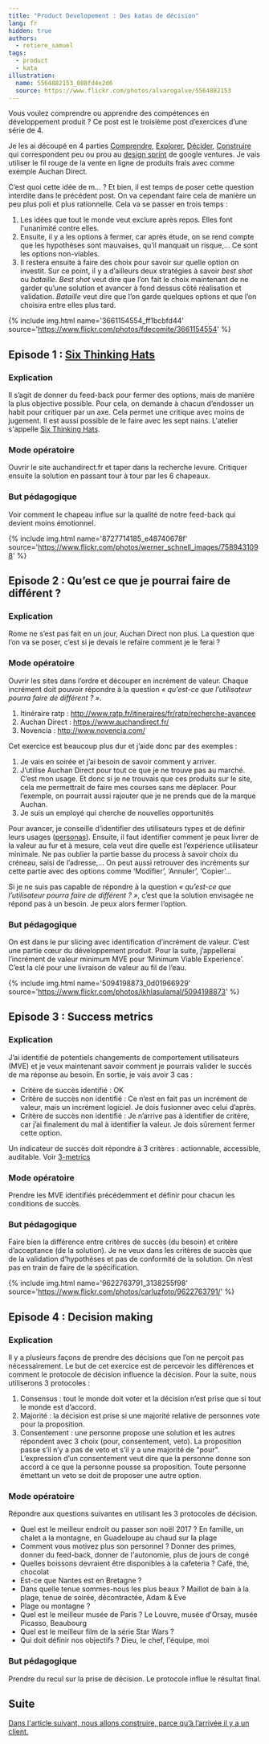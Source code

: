 ```yaml
---
title: "Product Developement : Des katas de décision"
lang: fr
hidden: true
authors:
  - retiere_samuel
tags:
  - product
  - kata
illustration:
  name: 5564882153_088fd4e2d6
  source: https://www.flickr.com/photos/alvarogalve/5564882153
---
```

Vous voulez comprendre ou apprendre des compétences en développement produit ? Ce post est le troisième post d’exercices d’une série de 4.

Je les ai découpé en 4 parties [Comprendre], [Explorer], [Décider], [Construire] qui correspondent peu ou prou au [design sprint] de google ventures. Je vais utiliser le fil rouge de la vente en ligne de produits frais avec comme exemple Auchan Direct.

C’est quoi cette idée de m... ? Et bien, il est temps de poser cette question interdite dans le précédent post. On va cependant faire cela de manière un peu plus poli et plus rationnelle. Cela va se passer en trois temps :

1. Les idées que tout le monde veut exclure après repos. Elles font l'unanimité contre elles.
2. Ensuite, il y a les options à fermer, car après étude, on se rend compte que les hypothèses sont mauvaises, qu’il manquait un risque,… Ce sont les options non-viables.
3. Il restera ensuite à faire des choix pour savoir sur quelle option on investit. Sur ce point, il y a d’ailleurs deux stratégies à savoir _best shot_ ou _bataille_. _Best shot_ veut dire que l’on fait le choix maintenant de ne garder qu’une solution et avancer à fond dessus côté réalisation et validation. _Bataille_ veut dire que l’on garde quelques options et que l’on choisira entre elles plus tard.


{% include img.html
    name='3661154554_ff1bcbfd44'
    source='https://www.flickr.com/photos/fdecomite/3661154554'
%}

## Episode 1 : [Six Thinking Hats]

### Explication

Il s’agit de donner du feed-back pour fermer des options, mais de manière la plus objective possible. Pour cela, on demande à chacun d’endosser un habit pour critiquer par un axe. Cela permet une critique avec moins de jugement. Il est aussi possible de le faire avec les sept nains. L'atelier s'appelle [Six Thinking Hats].

### Mode opératoire

Ouvrir le site auchandirect.fr et taper dans la recherche levure. Critiquer ensuite la solution en passant tour à tour par les 6 chapeaux.

### But pédagogique

Voir comment le chapeau influe sur la qualité de notre feed-back qui devient moins émotionnel.


{% include img.html
    name='8727714185_e48740678f'
    source='https://www.flickr.com/photos/werner_schnell_images/7589431098'
%}

## Episode 2 : Qu’est ce que je pourrai faire de différent ?

### Explication

Rome ne s’est pas fait en un jour, Auchan Direct non plus. La question que l’on va se poser, c’est si je devais le refaire comment je le ferai ?

### Mode opératoire

Ouvrir les sites dans l’ordre et découper en incrément de valeur. Chaque incrément doit pouvoir répondre à la question _« qu’est-ce que l’utilisateur pourra faire de différent ? »_.

1. Itinéraire ratp : http://www.ratp.fr/itineraires/fr/ratp/recherche-avancee
2. Auchan Direct : https://www.auchandirect.fr/
3. Novencia : http://www.novencia.com/

Cet exercice est beaucoup plus dur et j’aide donc par des exemples :

1. Je vais en soirée et j’ai besoin de savoir comment y arriver.
2. J’utilise Auchan Direct pour tout ce que je ne trouve pas au marché. C’est mon usage. Et donc si je ne trouvais que ces produits sur le site, cela me permettrait de faire mes courses sans me déplacer. Pour l’exemple, on pourrait aussi rajouter que je ne prends que de la marque Auchan.
3. Je suis un employé qui cherche de nouvelles opportunités

Pour avancer, je conseille d’identifier des utilisateurs types et de définir leurs usages ([personas]). Ensuite, il faut identifier comment je peux livrer de la valeur au fur et à mesure, cela veut dire quelle est l’expérience utilisateur minimale. Ne pas oublier la partie basse du process à savoir choix du créneau, saisi de l’adresse,… On peut aussi retrouver des incréments sur cette partie avec des options comme ‘Modifier’, ‘Annuler’, ‘Copier’…

Si je ne suis pas capable de répondre à la question _« qu’est-ce que l’utilisateur pourra faire de différent ? »_, c’est que la solution envisagée ne répond pas à un besoin. Je peux alors fermer l’option.

### But pédagogique

On est dans le pur slicing avec identification d’incrément de valeur. C’est une partie cœur du développement produit. Pour la suite, j’appellerai l’incrément de valeur minimum MVE pour ‘Minimum Viable Experience’. C’est la clé pour une livraison de valeur au fil de l’eau.


{% include img.html
    name='5094198873_0d01966929'
    source='https://www.flickr.com/photos/ikhlasulamal/5094198873'
%}

## Episode 3 : Success metrics

### Explication

J’ai identifié de potentiels changements de comportement utilisateurs (MVE) et je veux maintenant savoir comment je pourrais valider le succès de ma réponse au besoin. En sortie, je vais avoir 3 cas :

- Critère de succès identifié : OK
- Critère de succès non identifié : Ce n’est en fait pas un incrément de valeur, mais un incrément logiciel. Je dois fusionner avec celui d’après.
- Critère de succès non identifié : Je n’arrive pas à identifier de critère, car j’ai finalement du mal à identifier la valeur. Je dois sûrement fermer cette option.

Un indicateur de succès doit répondre à 3 critères : actionnable, accessible, auditable. Voir [3-metrics]


### Mode opératoire

Prendre les MVE identifiés précédemment et définir pour chacun les conditions de succès.

### But pédagogique

Faire bien la différence entre critères de succès (du besoin) et critère d’acceptance (de la solution). Je ne veux dans les critères de succès que de la validation d‘hypothèses et pas de conformité de la solution. On n’est pas en train de faire de la spécification.


{% include img.html
    name='9622763791_3138255f98'
    source='https://www.flickr.com/photos/carluzfoto/9622763791/'
%}

## Episode 4 : Decision making

### Explication

Il y a plusieurs façons de prendre des décisions que l’on ne perçoit pas nécessairement. Le but de cet exercice est de percevoir les différences et comment le protocole de décision influence la décision. Pour la suite, nous utiliserons 3 protocoles :

1. Consensus : tout le monde doit voter et la décision n’est prise que si tout le monde est d’accord.
2. Majorité : la décision est prise si une majorité relative de personnes vote pour la proposition.
3. Consentement : une personne propose une solution et les autres répondent avec 3 choix (pour, consentement, veto). La proposition passe s’il n’y a pas de veto et s’il y a une majorité de "pour". L’expression d’un consentement veut dire que la personne donne son accord à ce que la personne pousse sa proposition. Toute personne émettant un veto se doit de proposer une autre option.

### Mode opératoire

Répondre aux questions suivantes en utilisant les 3 protocoles de décision.

- Quel est le meilleur endroit ou passer son noël 2017 ? En famille, un chalet a la montagne, en Guadeloupe au chaud sur la plage
- Comment vous motivez plus son personnel ? Donner des primes, donner du feed-back, donner de l'autonomie, plus de jours de congé
- Quelles boissons devraient être disponibles à la cafeteria ? Café, thé, chocolat
- Est-ce que Nantes est en Bretagne ?
- Dans quelle tenue sommes-nous les plus beaux ? Maillot de bain à la plage, tenue de soirée, décontractée, Adam & Eve
- Plage ou montagne ?
- Quel est le meilleur musée de Paris ? Le Louvre, musée d'Orsay, musée Picasso, Beaubourg
- Quel est le meilleur film de la série Star Wars ?
- Qui doit définir nos objectifs ? Dieu, le chef, l'équipe, moi

### But pédagogique

Prendre du recul sur la prise de décision. Le protocole influe le résultat final.


## Suite

[Dans l'article suivant, nous allons construire, parce qu’à l’arrivée il y a un client.](/articles/2016/11/24/katastrophe_4_build.html)


[design sprint]: https://library.gv.com/the-product-design-sprint-understand-day-1-e164f76e69cf#.6nykd8v0s
[Comprendre]: /articles/2016/11/24/katastrophe_1_share.html
[Explorer]: /articles/2016/11/24/katastrophe_2_diverge.html
[Décider]: /articles/2016/11/24/katastrophe_3_converge.html
[Construire]: /articles/2016/11/24/katastrophe_4_build.html
[Six Thinking Hats]: https://en.wikipedia.org/wiki/Six_Thinking_Hats
[personas]: http://www.weloveusers.com/formation/apprendre/personas.html
[3-metrics]: http://jem9.com/3-metrics/
